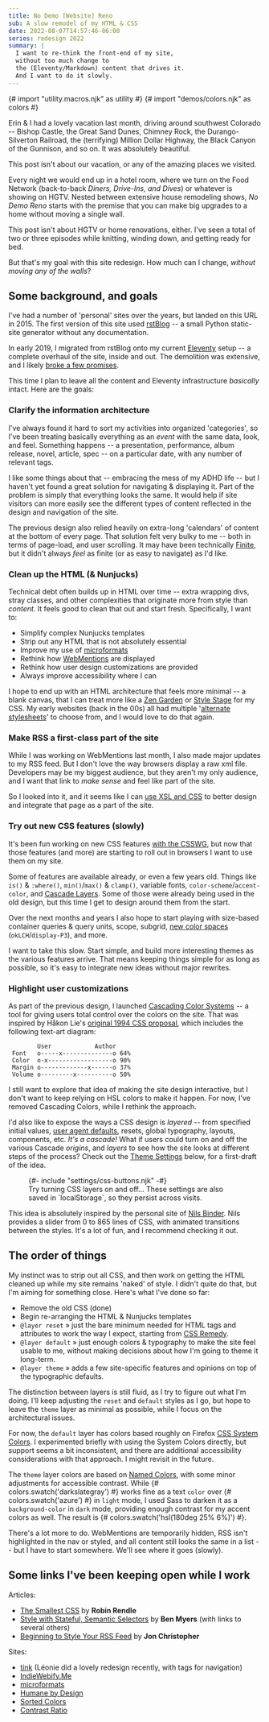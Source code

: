 ```yaml
---
title: No Demo [Website] Reno
sub: A slow remodel of my HTML & CSS
date: 2022-08-07T14:57:46-06:00
series: redesign 2022
summary: |
  I want to re-think the front-end of my site,
  without too much change to
  the (Eleventy/Markdown) content that drives it.
  And I want to do it slowly.
---
```


{# import "utility.macros.njk" as utility #}
{# import "demos/colors.njk" as colors #}

Erin & I had a lovely vacation last month,
driving around southwest Colorado --
Bishop Castle, the Great Sand Dunes,
Chimney Rock, the Durango-Silverton Railroad,
the (terrifying) Million Dollar Highway,
the Black Canyon of the Gunnison,
and so on.
It was absolutely beautiful.

This post isn't about our vacation,
or any of the amazing places we visited.

Every night we would end up in a hotel room,
where we turn on the Food Network
(back-to-back _Diners, Drive-Ins, and Dives_)
or whatever is showing on HGTV.
Nested between extensive house remodeling shows,
_No Demo Reno_ starts with the premise
that you can make big upgrades to a home
without moving a single wall.

This post isn't about HGTV or home renovations, either.
I've seen a total of two or three episodes
while knitting, winding down,
and getting ready for bed.

But that's my goal with this site redesign.
How much can I change,
_without moving any of the walls_?

## Some background, and goals

I've had a number of 'personal' sites over the years,
but landed on this URL in 2015.
The first version of this site
used [rstBlog](https://github.com/mitsuhiko/rstblog) --
a small Python static-site generator
without any documentation.

<!--
2002-2006 » goshen college student page?
2006-2010 » [Wordpress] meyerbros.org
2008-2011 » [static] eric.dirtcircle.com
2011-2012 » [tumblr] eric.andmeyer.com
2012-2014 » [rstBlog] eric.andmeyer.com
2014-2015 » [rstBlog] ericsuzanne.com
2015-2019 » [rstBlog] miriamsuzanne.com
2019-.... » [Eleventy] miriamsuzanne.com
-->

In early 2019,
I migrated from rstBlog
onto my current [Eleventy](https://www.11ty.dev/) setup --
a complete overhaul of the site,
inside and out.
The demolition was extensive,
and I likely
[broke a few promises](/2022/06/17/hit-publish/).

This time
I plan to leave all the
content and Eleventy infrastructure
_basically_ intact.
Here are the goals:

### Clarify the information architecture

I've always found it hard
to sort my activities
into organized 'categories',
so I've been treating basically everything
as an _event_
with the same data, look, and feel.
Something happens --
a presentation, performance, album release, novel, article, spec --
on a particular date,
with any number of relevant tags.

I like some things about that --
embracing the mess of my ADHD life --
but I haven't yet found a great solution
for navigating & displaying it.
Part of the problem is simply that
everything looks the same.
It would help if site visitors
can more easily see the different types of content
reflected in the design and navigation of the site.

The previous design also relied heavily
on extra-long 'calendars' of content
at the bottom of every page.
That solution felt very bulky to me --
both in terms of page-load,
and user scrolling.
It may have been
technically [Finite](https://humanebydesign.com/principles/finite/),
but it didn't always _feel_ as finite
(or as easy to navigate)
as I'd like.

### Clean up the HTML (& Nunjucks)

Technical debt often builds up in HTML over time --
extra wrapping divs, stray classes,
and other complexities
that originate more from style than _content_.
It feels good to clean that out and start fresh.
Specifically, I want to:

- Simplify complex Nunjucks templates
- Strip out any HTML that is not absolutely essential
- Improve my use of [microformats](https://microformats.org/)
- Rethink how [WebMentions](/2022/06/04/indiweb/) are displayed
- Rethink how user design customizations are provided
- Always improve accessibility where I can

I hope to end up with an HTML architecture
that feels more minimal --
a blank canvas,
that I can treat more like a
[Zen Garden](https://www.csszengarden.com/)
or
[Style Stage](https://stylestage.dev/)
for my CSS.
My early websites
(back in the 00s)
all had multiple
'[alternate stylesheets](https://alistapart.com/article/alternate/)'
to choose from,
and I would love to do that again.

### Make RSS a first-class part of the site

While I was working on WebMentions last month,
I also made major updates to my RSS feed.
But I don't love the way browsers
display a raw xml file.
Developers may be my biggest audience,
but they aren't my only audience,
and I want that link to _make sense_
and feel like part of the site.

So I looked into it,
and it seems like I can
[use XSL and CSS](https://jonchristopher.us/blog/beginning-to-style-your-rss-feed/)
to better design and integrate that page
as a part of the site.

### Try out new CSS features (slowly)

It's been fun
working on new CSS features
[with the CSSWG](/orgs/csswg/),
but now that those features
(and more)
are starting to roll out in browsers
I want to use them on my site.

Some of features
are available already,
or even a few years old.
Things like
`is()` & `:where()`,
`min()`/`max()` & `clamp()`,
variable fonts,
`color-scheme`/`accent-color`,
and [Cascade Layers](/2022/02/21/layers-guide/).
Some of those were already
being used in the old design,
but this time I get to design around them from the start.

Over the next months and years
I also hope to start playing with
size-based container queries & query units,
scope,
subgrid,
[new color spaces](https://lea.verou.me/2020/04/lch-colors-in-css-what-why-and-how/)
(`okLCH`/`display-P3`),
and more.

I want to take this slow.
Start simple,
and build more interesting themes
as the various features arrive.
That means keeping things simple
for as long as possible,
so it's easy to integrate new ideas
without major rewrites.

### Highlight user customizations

As part of the previous design,
I launched
[Cascading Color Systems](https://www.oddbird.net/cascading-colors/) --
a tool for giving users
total control over the colors on the site.
That was inspired by Håkon Lie's
[original 1994 CSS proposal](https://www.w3.org/People/howcome/p/cascade.html),
which includes the following
text-art diagram:

```
        User            Author
 Font   o-----x--------------o 64%
 Color  o-x------------------o 90%
 Margin o-------------x------o 37%
 Volume o---------x----------o 50%
```

I still want to explore that idea
of making the site design interactive,
but I don't want to keep relying on
HSL colors to make it happen.
For now, I've removed Cascading Colors,
while I rethink the approach.

I'd also like to expose the ways
a CSS design is _layered_ --
from specified initial values,
[user agent defaults](/2022/07/04/body-margin-8px/),
resets, global typography,
layouts, components, etc.
_It's a cascade!_
What if users could turn on and off
the various Cascade _origins_,
and _layers_
to see how the site looks
at different steps of the process?
Check out the [Theme Settings](#settings) below,
for a first-draft of the idea.

<figure>
<section data-options="css" aria-label="style layers">
  {#- include "settings/css-buttons.njk" -#}
</section>
<figcaption>
  Try turning CSS layers on and off...
  These settings are also saved in `localStorage`,
  so they persist across visits.
</figcaption>
</figure>

This idea is absolutely
inspired by the personal site of
[Nils Binder](https://ichimnetz.com/).
Nils provides a slider from 0 to 865 lines of CSS,
with animated transitions between the styles.
It's a lot of fun,
and I recommend checking it out.

## The order of things

My instinct was to strip out all CSS,
and then work on getting the HTML cleaned up
while my site remains 'naked' of style.
I didn't quite do that,
but I'm aiming for something close.
Here's what I've done so far:

- Remove the old CSS (done)
- Begin re-arranging the HTML & Nunjucks templates
- `@layer reset` »
  just the bare minimum needed
  for HTML tags and attributes to work the way I expect,
  starting from [CSS Remedy](https://github.com/jensimmons/cssremedy).
- `@layer default` »
  just enough colors & typography
  to make the site feel usable to me,
  without making decisions about
  how I'm going to theme it long-term.
- `@layer theme` »
  adds a few site-specific features and opinions
  on top of the typographic defaults.

The distinction between layers is still fluid,
as I try to figure out what I'm doing.
I'll keep adjusting the `reset` and `default` styles as I go,
but hope to leave the `theme` layer
as minimal as possible,
while I focus on the architectural issues.

For now,
the `default` layer has colors based roughly on Firefox
[CSS System Colors](https://www.w3.org/TR/css-color-4/#css-system-colors).
I experimented briefly with using
the System Colors directly,
but support seems a bit inconsistent,
and there are additional accessibility considerations
with that approach.
I might revisit in the future.

The `theme` layer colors
are based on [Named Colors](https://www.w3.org/TR/css-color-4/#named-colors),
with some minor adjustments for accessible contrast.
While {# colors.swatch('darkslategray') #}
works fine as a text `color`
over {# colors.swatch('azure') #}
in `light` mode,
I used Sass to darken it
as a `background-color` in `dark` mode,
providing enough contrast for my accent colors as well.
The result is {# colors.swatch('hsl(180deg 25% 6%)') #}.

There's a lot more to do.
WebMentions are temporarily hidden,
RSS isn't highlighted in the nav or styled,
and all content still looks the same in a list --
but I have to start somewhere.
We'll see where it goes (slowly).

## Some links I've been keeping open while I work

Articles:

- [The Smallest CSS](https://www.robinrendle.com/notes/the-smallest-css/)
  by **Robin Rendle**
- [Style with Stateful, Semantic Selectors](https://benmyers.dev/blog/semantic-selectors/)
  by **Ben Myers** (with links to several others)
- [Beginning to Style Your RSS Feed](https://jonchristopher.us/blog/beginning-to-style-your-rss-feed/)
  by **Jon Christopher**

Sites:

- [tink](https://tink.uk/)
  (Léonie did a lovely redesign recently, with tags for navigation)
- [IndieWebify.Me](https://indiewebify.me/)
- [microformats](https://microformats.org/wiki/microformats2)
- [Humane by Design](https://humanebydesign.com/)
- [Sorted Colors](https://enes.in/sorted-colors/)
- [Contrast Ratio](https://contrast-ratio.com/)
